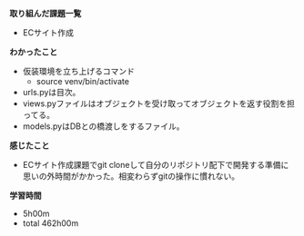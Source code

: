 **取り組んだ課題一覧**
* ECサイト作成
  
**わかったこと**
* 仮装環境を立ち上げるコマンド
  * source venv/bin/activate
* urls.pyは目次。
* views.pyファイルはオブジェクトを受け取ってオブジェクトを返す役割を担ってる。
* models.pyはDBとの橋渡しをするファイル。

**感じたこと**
* ECサイト作成課題でgit cloneして自分のリポジトリ配下で開発する準備に思いの外時間がかかった。相変わらずgitの操作に慣れない。

**学習時間**
* 5h00m
 * total 462h00m

